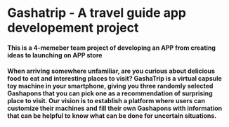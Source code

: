 # Gashatrip - A travel guide app developement project 

#### This is a 4-memeber team project of developing an APP from creating ideas to launching on APP store

#### When arriving somewhere unfamiliar, are you curious about delicious food to eat and interesting places to visit? GashaTrip is a virtual capsule toy machine in your smartphone, giving you three randomly selected Gashapons that you can pick one as a recommendation of surprising place to visit. Our vision is to establish a platform where users can customize their machines and fill their own Gashapons with information that can be helpful to know what can be done for uncertain situations.
